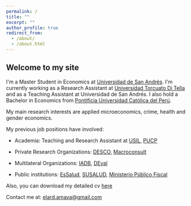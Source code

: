 ```yaml
---
permalink: /
title: ""
excerpt: ""
author_profile: true
redirect_from: 
  - /about/
  - /about.html
---
```


Welcome to my site
------
I'm a Master Student in Economics at [Universidad de San Andrés](https://udesa.edu.ar/). I'm currently working as a Research Assistant at [Universidad Torcuato Di Tella](https://www.utdt.edu/listado_contenidos.php?id_item_menu=25278) and as a Teaching Assistant at Universidad de San Andrés. I also hold a Bachelor in Economics from [Pontificia Universidad Católica del Perú](https://www.pucp.edu.pe/). 

My main research interests are applied microeconomics, crime, health and gender economics.

My previous job positions have involved:

* Academia: Teaching and Research Assistant at [USIL](https://investigacion.usil.edu.pe/), [PUCP](https://departamento.pucp.edu.pe/economia/)

* Private Research Organizations: [DESCO](https://www.desco.org.pe/), [Macroconsult](https://grupomacro.pe/macroconsult/)

* Multilateral Organizations: [IADB](https://www.iadb.org/es/acceso-informacion/inicio), [DEval](https://www.deval.org/en/)

* Public institutions: [EsSalud](http://www.essalud.gob.pe/ietsi/), [SUSALUD](https://www.gob.pe/susalud), [Ministerio Público Fiscal](https://www.mpf.gob.ar/)

Also, you can download my detailed cv [here](https://drive.google.com/file/d/1-b8X43uTASDCfHJgB3TuWkWJxVoFYtla/view?usp=sharing)

Contact me at:
[elard.amaya@gmail.com](mailto:elard.amaya@gmail.com?subject=[GitHub]%20Source%20Han%20Sans)
